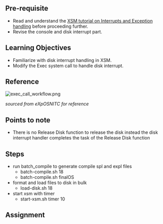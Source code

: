 ## Pre-requisite

- Read and understand the [XSM tutorial on Interrupts and Exception handling](https://exposnitc.github.io/Tutorials/xsm_interrupts_tutorial.html#disk_and_console_interrupts) before proceeding further.
- Revise the console and disk interrupt part.

## Learning Objectives 

- Familiarize with disk interrupt handling in XSM.
- Modify the Exec system call to handle disk interrupt.

## Reference

![exec_call_workflow.png](https://exposnitc.github.io/img/roadmap/exec2.png)

_sourced from eXpOSNITC for reference_

## Points to note

- There is no Release Disk function to release the disk instead the disk interrupt handler completes the task of the Release Disk function

## Steps

- run batch_compile to generate compile spl and expl files
  - batch-compile.sh 18
  - batch-compile.sh finalOS
- format and load files to disk in bulk
  - load-disk.sh 18
- start xsm with timer
  - start-xsm.sh timer 10

## Assignment

